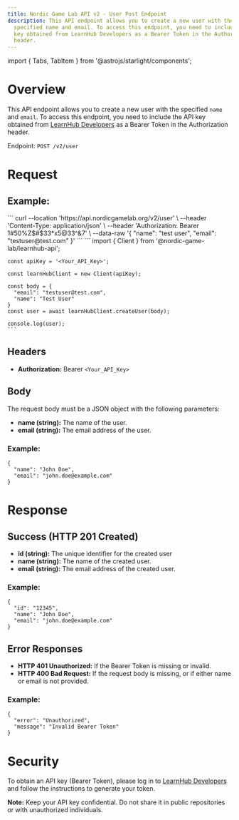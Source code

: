```yaml
---
title: Nordic Game Lab API v2 - User Post Endpoint
description: This API endpoint allows you to create a new user with the
  specified name and email. To access this endpoint, you need to include the API
  key obtained from LearnHub Developers as a Bearer Token in the Authorization
  header.
---
```


import { Tabs, TabItem } from '@astrojs/starlight/components';

# Overview

This API endpoint allows you to create a new user with the specified `name` and `email`. To access this endpoint, you need to include the API key obtained from [LearnHub Developers](https://developers.learnhub.nordicgamelab.org) as a Bearer Token in the Authorization header.

Endpoint: `POST /v2/user`

# Request

## Example:

<Tabs>
 <TabItem label="Curl">
    ```
    curl --location 'https://api.nordicgamelab.org/v2/user' \
    --header 'Content-Type: application/json' \
    --header 'Authorization: Bearer 1#50%Z$#$33*x5@33^&7' \
    --data-raw '{
    "name": "test user",
    "email": "testuser@test.com"
    }'
    ```
  </TabItem>
  <TabItem label="Node JS SDK">
    ```
    import { Client } from '@nordic-game-lab/learnhub-api';

    const apiKey = '<Your_API_Key>';

    const learnHubClient = new Client(apiKey);

    const body = {
      "email": "testuser@test.com",
      "name": "Test User"
    }
    const user = await learnHubClient.createUser(body);

    console.log(user);
    ```
  </TabItem>
</Tabs>

## Headers

- **Authorization:** Bearer `<Your_API_Key>`

## Body

The request body must be a JSON object with the following parameters:

- **name (string):** The name of the user.
- **email (string):** The email address of the user.

### Example:

```
{
  "name": "John Doe",
  "email": "john.doe@example.com"
}
```

# Response

## Success (HTTP 201 Created)

- **id (string):** The unique identifier for the created user
- **name (string):** The name of the created user.
- **email (string):** The email address of the created user.

### Example:

```
{
  "id": "12345",
  "name": "John Doe",
  "email": "john.doe@example.com"
}
```

## Error Responses

- **HTTP 401 Unauthorized:** If the Bearer Token is missing or invalid.
- **HTTP 400 Bad Request:** If the request body is missing, or if either name or email is not provided.

### Example:

```
{
  "error": "Unauthorized",
  "message": "Invalid Bearer Token"
}
```

# Security

To obtain an API key (Bearer Token), please log in to [LearnHub Developers](https://developers.learnhub.nordicgamelab.org) and follow the instructions to generate your token.

**Note:** Keep your API key confidential. Do not share it in public repositories or with unauthorized individuals.
